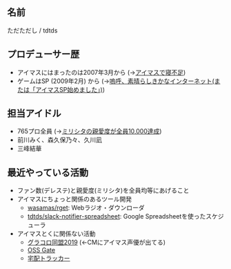 ## 名前

ただただし / tdtds

## プロデューサー歴

* アイマスにはまったのは2007年3月から (→[アイマスで寝不足](http://sho.tdiary.net/20070313.html#p02))
* ゲームはSP (2009年2月) から (→[嗚呼、素晴らしきかなインターネット(または「アイマスSP始めました」)](http://sho.tdiary.net/20090226.html#p01))

## 担当アイドル

* 765プロ全員 (→[ミリシタの親愛度が全員10,000達成](http://sho.tdiary.net/20191202.html#p01))
* 前川みく、森久保乃々、久川凪
* 三峰結華

## 最近やっている活動

* ファン数(デレステ)と親愛度(ミリシタ)を全員均等にあげること
* アイマスにちょっと関係のあるツール開発
  * [wasamas/rget](https://github.com/wasamas/rget): Webラジオ・ダウンローダ
  * [tdtds/slack-notifier-spreadsheet](https://github.com/tdtds/slack-notifier-spreadsheet): Google Spreadsheetを使ったスケジューラ
* アイマスとくに関係ない活動
  * [グラコロ同盟2019](http://gracoro.tdtds.jp/) (←CMにアイマス声優が出てる)
  * [OSS Gate](https://oss-gate.github.io/)
  * [宅配トラッカー](https://takuhai-tracker.herokuapp.com/)

